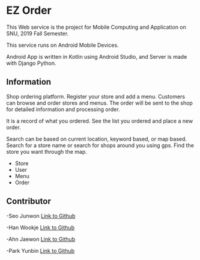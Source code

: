 # EZ Order

This Web service is the project for Mobile Computing and Application on SNU, 2019 Fall Semester.

This service runs on Android Mobile Devices.

Android App is written in Kotlin using Android Studio, and Server is made with Django Python.

## Information

Shop ordering platform.
Register your store and add a menu. Customers can browse and order stores and menus. The order will be sent to the shop for detailed information and processing order.

It is a record of what you ordered. See the list you ordered and place a new order.

Search can be based on current location, keyword based, or map based. Search for a store name or search for shops around you using gps. Find the store you want through the map.

- Store
- User
- Menu
- Order


## Contributor

-Seo Junwon [Link to Github](https://github.com/givenone)

-Han Wookje [Link to Github](https://github.com/wookjeHan)

-Ahn Jaewon [Link to Github](https://github.com/haenah)

-Park Yunbin [Link to Github](https://github.com/parkyunbin)

